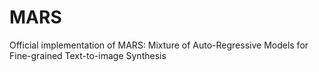 # MARS
Official implementation of MARS: Mixture of Auto-Regressive Models for Fine-grained Text-to-image Synthesis

